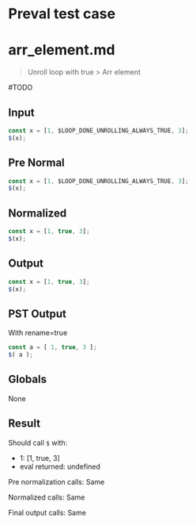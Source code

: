 # Preval test case

# arr_element.md

> Unroll loop with true > Arr element
>
> 

#TODO

## Input

`````js filename=intro
const x = [1, $LOOP_DONE_UNROLLING_ALWAYS_TRUE, 3];
$(x);
`````

## Pre Normal


`````js filename=intro
const x = [1, $LOOP_DONE_UNROLLING_ALWAYS_TRUE, 3];
$(x);
`````

## Normalized


`````js filename=intro
const x = [1, true, 3];
$(x);
`````

## Output


`````js filename=intro
const x = [1, true, 3];
$(x);
`````

## PST Output

With rename=true

`````js filename=intro
const a = [ 1, true, 3 ];
$( a );
`````

## Globals

None

## Result

Should call `$` with:
 - 1: [1, true, 3]
 - eval returned: undefined

Pre normalization calls: Same

Normalized calls: Same

Final output calls: Same
